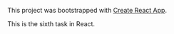 This project was bootstrapped with [Create React App](https://github.com/facebook/create-react-app).

This is the sixth task in React.
